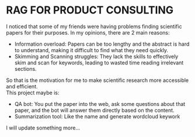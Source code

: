 # RAG FOR PRODUCT CONSULTING
I noticed that some of my friends were having problems finding scientific papers for their purposes. In my opinions, there are 2 main reasons:
- Information overload: Papers can be too lengthy and the abstract is hard to understand, making it difficult to find what they need quickly.
- Skimming and Scanning struggles: They lack the skills to effectively skim and scan for keywords, leading to wasted time reading irrelevant sections.

   
So that is the motivation for me to make scientific research more accessible and efficient.  
This project maybe is:
* QA bot: You put the paper into the web, ask some questions about that paper, and the bot will answer them directly based on the content.
* Summarization tool: Like the name and generate wordcloud keywork

  
I will update something more...
